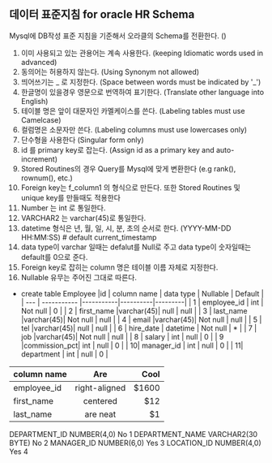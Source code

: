 ## 데이터 표준지침 for oracle HR Schema

Mysql에 DB작성 표준 지침을 기준해서 오라클의 Schema를 전환한다.
()

1. 이미 사용되고 있는 관용어는 계속 사용한다. (keeping Idiomatic words used in advanced)
2. 동의어는 허용하지 않는다. (Using Synonym not allowed)
3. 띄어쓰기는 _ 로 지정한다. (Space between words must be indicated by '_')
4. 한글명이 있을경우 영문으로 번역하여 표기한다. (Translate other language into English)
5. 테이블 명은 앞이 대문자인 카멜케이스를 쓴다. (Labeling tables must use Camelcase)
6. 컬럼명은 소문자만 쓴다. (Labeling columns must use lowercases only)
7. 단수형을 사용한다 (Singular form only)
8. id 를 primary key로 잡는다. (Assign id as a primary key and auto-increment) 
9. Stored Routines의 경우 Query를 Mysql에 맞게 변환한다 (e.g rank(), rownum(), etc.)
10. Foreign key는 f_column1 의 형식으로 만든다. 또한 Stored Routines 및 unique key를 만들때도 적용한다
11. Number 는 int 로 통일한다.
12. VARCHAR2 는 varchar(45)로 통일한다.
13. datetime 형식은 년, 월, 일, 시, 분, 초의 순서로 한다. (YYYY-MM-DD HH:MM:SS) # default current_timestamp
14. data type이 varchar 일때는 defalut를 Null로 주고 data type이 숫자일때는 default를 0으로 준다.
15. Foreign key로 잡히는 column 명은 테이블 이름 자체로 지정한다.
16. Nullable 유무는 주어진 그대로 따른다.

- create table Employee
   |id | column name  | data type | Nullable | Default |
   | --- | ----------- |-----------|----------|---------|
   | 1 |  employee_id |    int    | Not null |    0    |
   | 2 |  first_name  |varchar(45)|   null   |   null  |
   | 3 |  last_name   |varchar(45)| Not null |   null  |
   | 4 |    email     |varchar(45)| Not null |   null  |
   | 5 |     tel      |varchar(45)|   null   |   null  |
   | 6 |  hire_date   |  datetime | Not null |    *    |
   | 7 |     job      |varchar(45)| Not null |   null  |
   | 8 |    salary    |    int    |   null   |    0    |
   | 9 |commission_pct|    int    |   null   |    0    |
   | 10|  manager_id  |    int    |   null   |    0    |
   | 11|  department  |    int    |   null   |    0    |


| column name   | Are           | Cool  |
| ------------- |:-------------:| -----:|
|  employee_id  | right-aligned | $1600 |
|  first_name   | centered      |   $12 |
|  last_name    | are neat      |    $1 |

DEPARTMENT_ID	NUMBER(4,0)	No		1
DEPARTMENT_NAME	VARCHAR2(30 BYTE)	No		2
MANAGER_ID	NUMBER(6,0)	Yes		3
LOCATION_ID	NUMBER(4,0)	Yes		4
